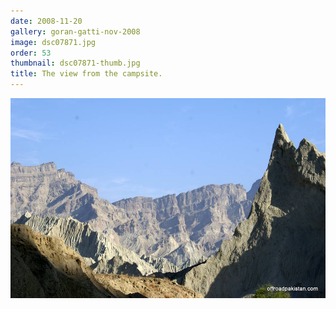 ```yaml
---
date: 2008-11-20
gallery: goran-gatti-nov-2008
image: dsc07871.jpg
order: 53
thumbnail: dsc07871-thumb.jpg
title: The view from the campsite.
---
```


![The view from the campsite.](./dsc07871.jpg)